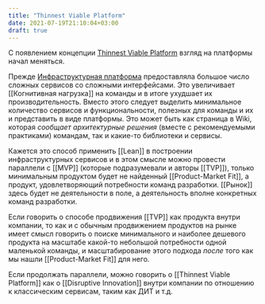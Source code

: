 ```yaml
---
title: "Thinnest Viable Platform"
date: 2021-07-19T21:10:04+03:00
draft: true
---
```


С появлением концепции [Thinnest Viable Platform](../thinnest-viable-platform) взгляд на платформы начал меняться.

Прежде [Инфраструктурная платформа](../infrastructure-platform) предоставляла большое число сложных сервисов со сложными интерфейсами. Это увеличивает [[Когнитивная нагрузка]] на команды и в итоге ухудшает их производительность.
Вместо этого следует выделить минимальное количество сервисов и функциональности, полезных для команды и их и представить в виде платформы. Это может быть как страница в Wiki, которая *сообщает архитектурные решения* (вместе с рекомендуемыми практиками) командам, так и какие-то библиотеки и сервисы.

Кажется это способ применить [[Lean]] в построении инфраструктурных сервисов и в этом смысле можно провести параллели с [[MVP]] (которые подразумевали и авторы [[TVP]]), только минимальным продуктом будет не найденный [[Product-Market Fit]], а продукт, удовлетворяющий потребности команд разработки. 
[[Рынок]] здесь будет не деятельности в поле, а деятельность вполне конкретных команд разработки.

Если говорить о способе продвижения [[TVP]] как продукта внутри компании, то как и с обычным продвижением продуктов на рынке имеет смысл говорить о поиске минимального и наиболее дешевого продукта на масштабе какой-то небольшой потребности одной маленькой команды, и масштабирование этого подхода *после* того как мы нашли [[Product-Market Fit]] для него.

Если продолжать параллели, можно говорить о [[Thinnest Viable Platform]] как о [[Disruptive Innovation]] внутри компании по отношению к классическим сервисам, таким как ДИТ и т.д.
